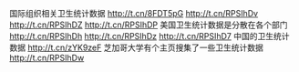国际组织相关卫生统计数据
http://t.cn/8FDT5pG
http://t.cn/RPSIhDv
http://t.cn/RPSIhDZ
http://t.cn/RPSIhDP
美国卫生统计数据是分散在各个部门
http://t.cn/RPSIhDh 
http://t.cn/RPSIhDz
http://t.cn/RPSIhD7 
中国的卫生统计数据
http://t.cn/zYK9zeF
芝加哥大学有个主页搜集了一些卫生统计数据
http://t.cn/RPSIhDw
